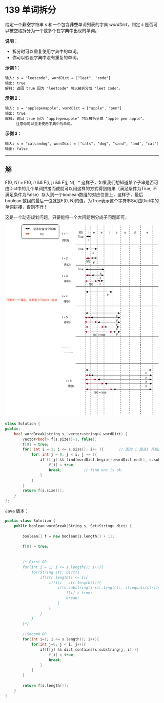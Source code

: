 # 139 单词拆分

给定一个**非空**字符串 *s* 和一个包含**非空**单词列表的字典 *wordDict*，判定 *s* 是否可以被空格拆分为一个或多个在字典中出现的单词。

**说明：**

- 拆分时可以重复使用字典中的单词。
- 你可以假设字典中没有重复的单词。

**示例 1：**

```
输入: s = "leetcode", wordDict = ["leet", "code"]
输出: true
解释: 返回 true 因为 "leetcode" 可以被拆分成 "leet code"。
```

**示例 2：**

```
输入: s = "applepenapple", wordDict = ["apple", "pen"]
输出: true
解释: 返回 true 因为 "applepenapple" 可以被拆分成 "apple pen apple"。
     注意你可以重复使用字典中的单词。
```

**示例 3：**

```
输入: s = "catsandog", wordDict = ["cats", "dog", "sand", "and", "cat"]
输出: false
```

------

## 解

F(0, N) = F(0, i) && F(i, j) && F(j, N);  * 这样子，如果我们想知道某个子串是否可由Dict中的几个单词拼接而成就可以用这样的方式得到结果（满足条件为True, 不满足条件为False）存入到一个boolean数组的对应位置上，这样子，最后boolean 数组的最后一位就是F(0, N)的值，为True表示这个字符串S可由Dict中的单词拼接，否则不行！ 

这是一个动态规划问题，只要能将一个大问题划分成子问题即可。

![](139.jpg)

```cpp
class Solution {
public:
    bool wordBreak(string s, vector<string>& wordDict) {
        vector<bool> f(s.size()+1, false);
        f[0] = true;
        for( int i = 1; i <= s.size(); i++ ){		// 因为 i 是从1 开始的，所以是 <= 
            for( int j = 0; j < i; j ++ ){
                if (f[j] && find(wordDict.begin(),wordDict.end(), s.substr(j, i - j))!= wordDict.end() ){
                    f[i] = true;
                    break;			// find one is ok.
                }
            }
        }
        return f[s.size()];
    }
};
```



Java 版本：

```cpp
public class Solution {
    public boolean wordBreak(String s, Set<String> dict) {
        
        boolean[] f = new boolean[s.length() + 1];
        
        f[0] = true;
        
        
        /* First DP
        for(int i = 1; i <= s.length(); i++){
            for(String str: dict){
                if(str.length() <= i){
                    if(f[i - str.length()]){
                        if(s.substring(i-str.length(), i).equals(str)){
                            f[i] = true;
                            break;
                        }
                    }
                }
            }
        }*/
        
        //Second DP
        for(int i=1; i <= s.length(); i++){
            for(int j=0; j < i; j++){
                if(f[j] && dict.contains(s.substring(j, i))){
                    f[i] = true;
                    break;
                }
            }
        }
        
        return f[s.length()];
    }
}
```

